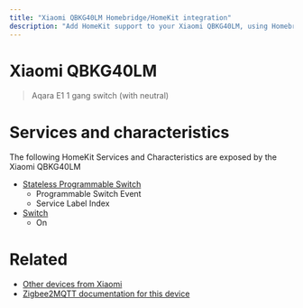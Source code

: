 ```yaml
---
title: "Xiaomi QBKG40LM Homebridge/HomeKit integration"
description: "Add HomeKit support to your Xiaomi QBKG40LM, using Homebridge, Zigbee2MQTT and homebridge-z2m."
---
```

<!---
This file has been GENERATED using src/docgen/docgen.ts
DO NOT EDIT THIS FILE MANUALLY!
-->
# Xiaomi QBKG40LM
> Aqara E1 1 gang switch (with neutral)


# Services and characteristics
The following HomeKit Services and Characteristics are exposed by
the Xiaomi QBKG40LM

* [Stateless Programmable Switch](../../action.md)
  * Programmable Switch Event
  * Service Label Index
* [Switch](../../switch.md)
  * On


# Related
* [Other devices from Xiaomi](../index.md#xiaomi)
* [Zigbee2MQTT documentation for this device](https://www.zigbee2mqtt.io/devices/QBKG40LM.html)